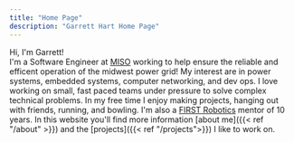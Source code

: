 ```yaml
---
title: "Home Page"
description: "Garrett Hart Home Page"
---
```


<!-- {{< lead >}}

{{< /lead >}} -->

Hi, I'm Garrett!  
 I'm a Software Engineer at [MISO](https://www.misoenergy.org/) working to help ensure the reliable and efficent operation of the midwest power grid! My interest are in power systems, embedded systems, computer networking, and dev ops. I love working on small, fast paced teams under pressure to solve complex technical problems. In my free time I enjoy making projects, hanging out with friends, running, and bowling. I'm also a [FIRST Robotics](https://www.firstinspires.org/robotics/frc) mentor of 10 years. In this website you'll find more information [about me]({{< ref "/about" >}}) and the [projects]({{< ref "/projects">}}) I like to work on.

<!-- {{< figure src="garrett-rocket-wide.png" >}} -->
